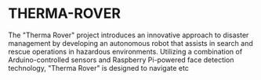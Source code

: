# THERMA-ROVER
The "Therma Rover" project introduces an innovative approach to disaster management by developing an autonomous robot that assists in search and rescue operations in hazardous environments. Utilizing a combination of Arduino-controlled sensors and Raspberry Pi-powered face detection technology, "Therma Rover" is designed to navigate etc 
